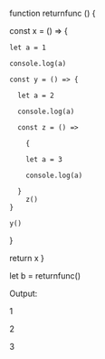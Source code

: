 function returnfunc () {

  const x = () => {
  
    let a = 1
    
    console.log(a)
    
    const y = () => {
    
      let a = 2
      
      console.log(a)
      
      const z = () => 
      
        {
        
        let a = 3
        
        console.log(a)
        
      }
        z()
    }
    
    y()
  }
  
  return x
}

let b = returnfunc()

Output:

1

2

3
